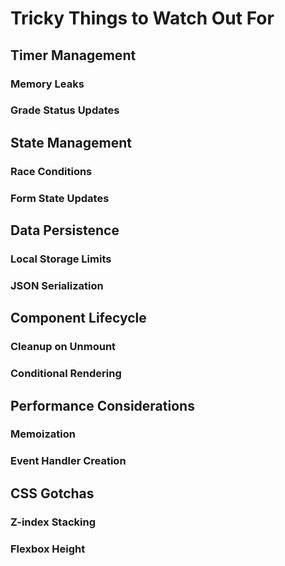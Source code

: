 # Tricky Things to Watch Out For

## Timer Management

### Memory Leaks

### Grade Status Updates

## State Management

### Race Conditions

### Form State Updates

## Data Persistence

### Local Storage Limits

### JSON Serialization

## Component Lifecycle

### Cleanup on Unmount

### Conditional Rendering

## Performance Considerations

### Memoization

### Event Handler Creation

## CSS Gotchas

### Z-index Stacking

### Flexbox Height 